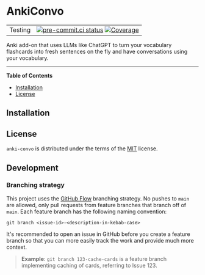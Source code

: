 # AnkiConvo
| | |
|--- | --- |
| Testing | [![pre-commit.ci status](https://results.pre-commit.ci/badge/github/mathijsvdv/anki-convo/main.svg)](https://results.pre-commit.ci/latest/github/mathijsvdv/anki-convo/main) [![Coverage](https://codecov.io/gh/mathijsvdv/anki-convo/graph/badge.svg?token=PISQ2ZER6N)](https://codecov.io/gh/mathijsvdv/anki-convo) |

Anki add-on that uses LLMs like ChatGPT to turn your vocabulary flashcards into fresh sentences on the fly and have conversations using your vocabulary.

-----

**Table of Contents**

- [Installation](#installation)
- [License](#license)

## Installation


## License
`anki-convo` is distributed under the terms of the [MIT](https://spdx.org/licenses/MIT.html) license.

## Development
### Branching strategy
This project uses the [GitHub Flow](https://githubflow.github.io/]) branching strategy. No pushes to `main` are allowed, only pull requests from feature branches that branch off of `main`. Each feature branch has the following naming convention:
```
git branch <issue-id>-<description-in-kebab-case>
```
It's recommended to open an issue in GitHub before you create a feature branch so that you can more easily track the work and provide much more context.

> **Example**: `git branch 123-cache-cards` is a feature branch implementing caching of cards, referring to Issue 123.
